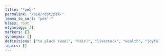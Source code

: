 ```yaml
---
title: "*peḱ-"
permalink: "/pie/root/peḱ-"
lemma_to_sort: "pek'-"
klass: root
etymology: []
markers: []
synonyms: []
definitions: ["to pluck (wool", "hair)", "livestock", "wealth", "joyful", "pretty"]
topics: []
---
```

